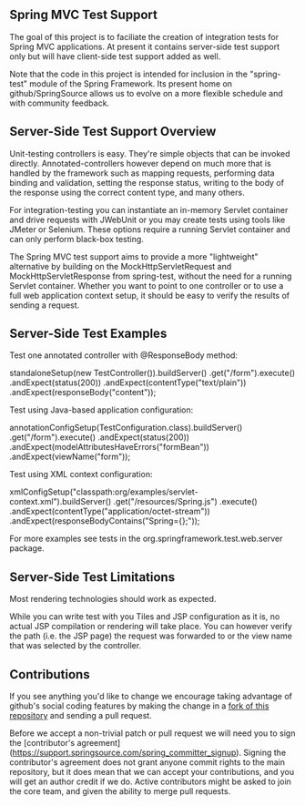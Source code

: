 
Spring MVC Test Support
-----------------------

The goal of this project is to faciliate the creation of integration tests for Spring MVC applications. At present it contains server-side test support only but will have client-side test support added as well.

Note that the code in this project is intended for inclusion in the "spring-test" module of the Spring Framework. Its present home on github/SpringSource allows us to evolve on a more flexible schedule and with community feedback.

Server-Side Test Support Overview
---------------------------------

Unit-testing controllers is easy. They're simple objects that can be invoked directly. Annotated-controllers however depend on much more that is handled by the framework such as mapping requests, performing data binding and validation, setting the response status, writing to the body of the response using the correct content type, and many others.

For integration-testing you can instantiate an in-memory Servlet container and drive requests with JWebUnit or you may create tests using tools like JMeter or Selenium. These options require a running Servlet container and can only perform black-box testing.

The Spring MVC test support aims to provide a more "lightweight" alternative by building on the MockHttpServletRequest and MockHttpServletResponse from spring-test, without the need for a running Servlet container. Whether you want to point to one controller or to use a full web application context setup, it should be easy to verify the results of sending a request.

Server-Side Test Examples
-------------------------

Test one annotated controller with @ResponseBody method:

standaloneSetup(new TestController()).buildServer()
    .get("/form").execute()
        .andExpect(status(200))
        .andExpect(contentType("text/plain"))
	    .andExpect(responseBody("content"));

Test using Java-based application configuration:

annotationConfigSetup(TestConfiguration.class).buildServer()
    .get("/form").execute()
        .andExpect(status(200))
        .andExpect(modelAttributesHaveErrors("formBean"))
        .andExpect(viewName("form"));

Test using XML context configuration:

xmlConfigSetup("classpath:org/examples/servlet-context.xml").buildServer()
    .get("/resources/Spring.js")
    .execute()
        .andExpect(contentType("application/octet-stream"))
        .andExpect(responseBodyContains("Spring={};"));

For more examples see tests in the org.springframework.test.web.server package.

Server-Side Test Limitations
----------------------------

Most rendering technologies should work as expected. 

While you can write test with you Tiles and JSP configuration as it is, no actual JSP compilation or rendering will take place. You can however verify the path (i.e. the JSP page) the request was forwarded to or the view name that was selected by the controller.

Contributions
-------------

If you see anything you'd like to change we encourage taking advantage of github's social coding features by making the change in a [fork of this repository](http://help.github.com/forking/) and sending a pull request. 

Before we accept a non-trivial patch or pull request we will need you to sign the [contributor's agreement] (https://support.springsource.com/spring_committer_signup). Signing the contributor's agreement does not grant anyone commit rights to the main repository, but it does mean that we can accept your contributions, and you will get an author credit if we do. Active contributors might be asked to join the core team, and given the ability to merge pull requests.


